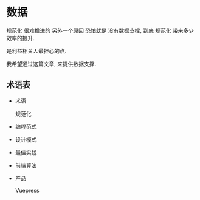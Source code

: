 # 数据

规范化 很难推进的 另外一个原因 恐怕就是 没有数据支撑, 到底 规范化 带来多少效率的提升.

是利益相关人最担心的点.

我希望通过这篇文章, 来提供数据支撑.

## 术语表

- 术语

  <Term>规范化</Term>

- 编程范式

  <Paradigm></Paradigm>

- 设计模式

  <Pattern></Pattern>

- 最佳实践

  <BestPractice></BestPractice>

- 前端算法

  <Algorithm></Algorithm>

- 产品

  <Product href="https://v2.vuepress.vuejs.org/">Vuepress</Product>
